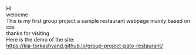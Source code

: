 HI <br>
welocme<br>
This is my first group project a sample restaurant webpage mainly based on css<br>
thanks for visiting<br>
Here is the demo of the site:<br>
https://kia-torkashvand.github.io/group-project-pato-restaurant/
